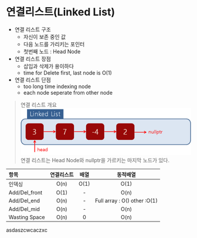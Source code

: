 
<h1><b> 연결리스트(Linked List) </b> </h1>

- 연결 리스트 구조
  - 자신이 보존 중인 값
  - 다음 노드를 가리키는 포인터
  - 첫번째 노드 : Head Node
- 연결 리스트 장점
  - 삽입과 삭제가 용이하다
  - time for Delete first, last node is O(1)
- 연결 리스트 단점
  - too long time indexing node
  - each node seperate from other node 
> 연결 리스트 개요
> ![Linkded List1](./Picture/Linked_list.png)  
연결 리스트는 Head Node와 nullptr을 가르키는 마지막 노드가 있다.

항목|연결리스트|배열|동적배열
:----|:----:|:----:|:----:
인덱싱|O(n)|O(1)|O(1)
Add/Del_front|O(1)|-|O(n)
Add/Del_end|O(n)|-|Full array : O()  other :O(1)
Add/Del_mid|O(n)|-|O(n)
Wasting Space|O(n)|0|O(n)


asdaszcwcaczxc